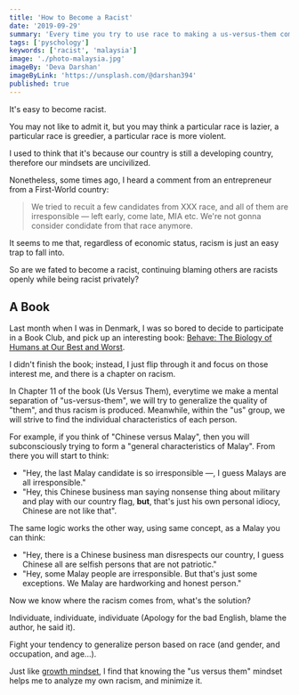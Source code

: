 ```yaml
---
title: 'How to Become a Racist'
date: '2019-09-29'
summary: 'Every time you try to use race to making a us-versus-them comparison, you are introducing the risk of becoming a racist.'
tags: ['pyschology']
keywords: ['racist', 'malaysia']
image: './photo-malaysia.jpg'
imageBy: 'Deva Darshan'
imageByLink: 'https://unsplash.com/@darshan394'
published: true
---
```


It's easy to become racist.

You may not like to admit it, but you may think a particular race is lazier, a particular race is greedier, a particular race is more violent.

I used to think that it's because our country is still a developing country, therefore our mindsets are uncivilized.

Nonetheless, some times ago, I heard a comment from an entrepreneur from a First-World country:

> We tried to recuit a few candidates from XXX race, and all of them are irresponsible &mdash; left early, come late, MIA etc. We're not gonna consider condidate from that race anymore.

It seems to me that, regardless of economic status, racism is just an easy trap to fall into.

So are we fated to become a racist, continuing blaming others are racists openly while being racist privately?

## A Book

Last month when I was in Denmark, I was so bored to decide to participate in a Book Club, and pick up an interesting book: [Behave: The Biology of Humans at Our Best and Worst][behave].

I didn't finish the book; instead, I just flip through it and focus on those interest me, and there is a chapter on racism.

In Chapter 11 of the book (Us Versus Them), everytime we make a mental separation of "us-versus-them", we will try to generalize the quality of "them", and thus racism is produced. Meanwhile, within the "us" group, we will strive to find the individual characteristics of each person.

For example, if you think of "Chinese versus Malay", then you will subconsciously trying to form a "general characteristics of Malay". From there you will start to think:

- "Hey, the last Malay candidate is so irresponsible &mdash;, I guess Malays are all irresponsible."
- "Hey, this Chinese business man saying nonsense thing about military and play with our country flag, **but**, that's just his own personal idiocy, Chinese are not like that".

<aside>

The same logic works the other way, using same concept, as a Malay you can think:

- "Hey, there is a Chinese business man disrespects our country, I guess Chinese all are selfish persons that are not patriotic."
- "Hey, some Malay people are irresponsible. But that's just some exceptions. We Malay are hardworking and honest person."

</aside>

Now we know where the racism comes from, what's the solution?

Individuate, individuate, individuate (Apology for the bad English, blame the author, he said it).

Fight your tendency to generalize person based on race (and gender, and occupation, and age...).

Just like [growth mindset](/blog/attitude-to-competency), I find that knowing the "us versus them" mindset helps me to analyze my own racism, and minimize it.

[behave]: https://www.goodreads.com/book/show/31170723-behave

